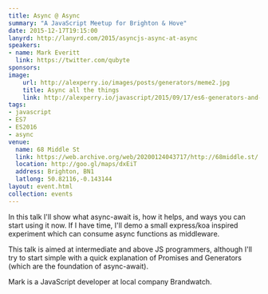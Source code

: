 ```yaml
---
title: Async @ Async
summary: "A JavaScript Meetup for Brighton & Hove"
date: 2015-12-17T19:15:00
lanyrd: http://lanyrd.com/2015/asyncjs-async-at-async
speakers:
- name: Mark Everitt
  link: https://twitter.com/qubyte
sponsors:
image:
    url: http://alexperry.io/images/posts/generators/meme2.jpg
    title: Async all the things
    link: http://alexperry.io/javascript/2015/09/17/es6-generators-and-asynchronous-javascript.html
tags:
- javascript
- ES7
- ES2016
- async
venue:
  name: 68 Middle St
  link: https://web.archive.org/web/20200124043717/http://68middle.st/
  location: http://goo.gl/maps/dxEiT
  address: Brighton, BN1
  latlong: 50.82116,-0.143144
layout: event.html
collection: events
---
```


In this talk I'll show what async-await is, how it helps, and ways you can start using it now. If I have time, I'll demo a small express/koa inspired experiment which can consume async functions as middleware.

This talk is aimed at intermediate and above JS programmers, although I'll try to start simple with a quick explanation of Promises and Generators (which are the foundation of async-await).

Mark is a JavaScript developer at local company Brandwatch.
